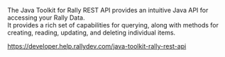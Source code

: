The Java Toolkit for Rally REST API provides an intuitive Java API for accessing your Rally Data.  
It provides a rich set of capabilities for querying, along with methods for creating, reading, updating, and deleting individual items.  
  
https://developer.help.rallydev.com/java-toolkit-rally-rest-api

